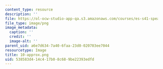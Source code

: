 ```yaml
---
content_type: resource
description: ''
file: https://ol-ocw-studio-app-qa.s3.amazonaws.com/courses/es-s41-speak-italian-with-your-mouth-full-spring-2012/538583d414c417b08c689be22393edfd_10-approx.png
file_type: image/png
image_metadata:
  caption: ''
  credit: ''
  image-alt: ''
parent_uid: a6e7d634-7a40-6faa-23d0-020703ee7044
resourcetype: Image
title: 10-approx.png
uid: 538583d4-14c4-17b0-8c68-9be22393edfd
---
```

